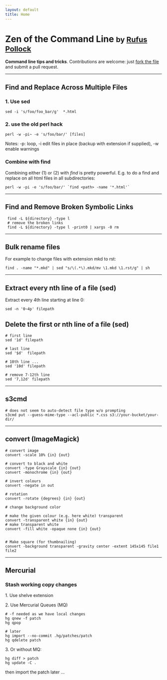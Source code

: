 ```yaml
---
layout: default
title: Home
---
```


<h1>
  Zen of the Command Line
  <small>by <a href="http://rufuspollock.org/">Rufus Pollock</a></small>
</h1>

<div class="description">
  <p><strong>Command line tips and tricks</strong>. Contributions are welcome: just <a href="https://github.com/rgrp/cli-zen/blob/gh-pages/index.markdown">fork the file</a> and submit a pull request.</p>
</div>

----

## Find and Replace Across Multiple Files

### 1. Use sed

    sed -i 's/foo/foo_bar/g'  *.html

### 2. use the old perl hack

    perl -w -pi~ -e 's/foo/bar/' [files]

Notes: -p: loop, -i edit files in place (backup with extension if supplied), -w enable warnings

### Combine with find

Combining either (1) or (2) with *find* is pretty powerful. E.g. to do a find and replace on all html files in all subdirectories:
    
    perl -w -pi -e 's/foo/bar/' `find <path> -name '*.html'`

----

## Find and Remove Broken Symbolic Links

     find -L ${directory} -type l 
     # remove the broken links
     find -L ${directory} -type l -print0 | xargs -0 rm 

----

## Bulk rename files

For example to change files with extension mkd to rst:

    find . -name "*.mkd" | sed "s/\(.*\).mkd/mv \1.mkd \1.rst/g" | sh

----

## Extract every nth line of a file (sed)

Extract every 4th line starting at line 0:

    sed -n '0~4p' filepath

## Delete the first or nth line of a file (sed)

    # first line
    sed '1d' filepath

    # last line
    sed '$d'  filepath
    
    # 10th line ...
    sed '10d' filepath
    
    # remove 7-12th line
    sed '7,12d' filepath

----

## s3cmd

    # does not seem to auto-detect file type w/o prompting
    s3cmd put --guess-mime-type --acl-public *.css s3://your-bucket/your-dir/

----

## convert (ImageMagick)

    # convert image
    convert -scale 10% {in} {out}

    # convert to black and white
    convert -type Grayscale {in} {out}
    convert -monochrome {in} {out}

    # invert colours
    convert -negate in out

    # rotation
    convert -rotate {degrees} {in} {out} 

    # change background color

    # make the given colour (e.g. here white) transparent
    convert -transparent white {in} {out}
    # make transparent white
    convert -fill white -opaque none {in} {out}


    # Make square (for thumbnailing)
    convert -background transparent -gravity center -extent 145x145 file1 file2

----

## Mercurial

### Stash working copy changes

1\. Use shelve extension

2\. Use Mercurial Queues (MQ)

    # -f needed as we have local changes
    hg qnew -f patch
    hg qpop

    # later
    hg import --no-commit .hg/patches/patch
    hg qdelete patch

3\. Or without MQ:

    hg diff > patch
    hg update -C .

then import the patch later ...

